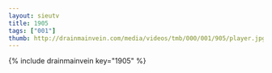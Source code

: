 ```yaml
--- 
layout: sieutv
title: 1905
tags: ["001"]
thumb: http://drainmainvein.com/media/videos/tmb/000/001/905/player.jpg
---
```

{% include drainmainvein key="1905" %} 
